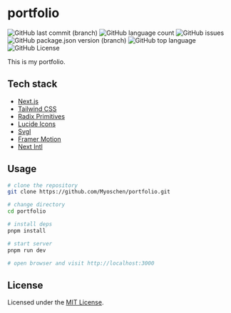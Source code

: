 # portfolio

![GitHub last commit (branch)](https://img.shields.io/github/last-commit/Myoschen/portfolio/main?style=flat-square&labelColor=%23222222&color=%23111111)
![GitHub language count](https://img.shields.io/github/languages/count/Myoschen/portfolio?style=flat-square&labelColor=%23222222&color=%23111111)
![GitHub issues](https://img.shields.io/github/issues/Myoschen/portfolio?style=flat-square&labelColor=%23222222&color=%23111111)
![GitHub package.json version (branch)](https://img.shields.io/github/package-json/v/Myoschen/portfolio/main?style=flat-square&label=version&labelColor=%23222222&color=%23111111)
![GitHub top language](https://img.shields.io/github/languages/top/Myoschen/portfolio?style=flat-square&labelColor=%23222222&color=%23111111)
![GitHub License](https://img.shields.io/github/license/Myoschen/portfolio?style=flat-square&labelColor=%23222222&color=%23111111)

This is my portfolio.

## Tech stack

- [Next.js](https://nextjs.org/)
- [Tailwind CSS](https://tailwindcss.com/)
- [Radix Primitives](https://www.radix-ui.com/primitives)
- [Lucide Icons](https://lucide.dev/)
- [Svgl](https://svgl.vercel.app/)
- [Framer Motion](https://www.framer.com/motion/)
- [Next Intl](https://next-intl-docs.vercel.app/)

## Usage

```bash
# clone the repository
git clone https://github.com/Myoschen/portfolio.git

# change directory
cd portfolio

# install deps
pnpm install

# start server
pnpm run dev

# open browser and visit http://localhost:3000
```

## License

Licensed under the [MIT License](./LICENSE.md).
